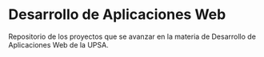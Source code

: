 # Desarrollo de Aplicaciones Web
Repositorio de los proyectos que se avanzar en la materia de Desarrollo de Aplicaciones Web de la UPSA.
